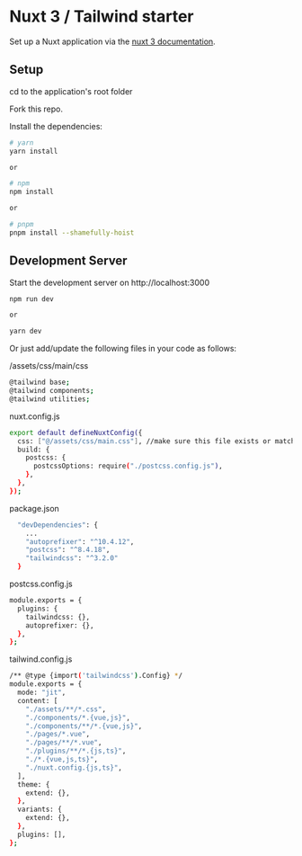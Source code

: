 # Nuxt 3 / Tailwind starter

Set up a Nuxt application via the [nuxt 3 documentation](https://v3.nuxtjs.org).

## Setup

cd to the application's root folder

Fork this repo.

Install the dependencies:

```bash
# yarn
yarn install

or

# npm
npm install

or

# pnpm
pnpm install --shamefully-hoist
```

## Development Server

Start the development server on http://localhost:3000

```bash
npm run dev

or

yarn dev
```

Or just add/update the following files in your code as follows:

/assets/css/main/css

```bash
@tailwind base;
@tailwind components;
@tailwind utilities;
```

nuxt.config.js

```bash
export default defineNuxtConfig({
  css: ["@/assets/css/main.css"], //make sure this file exists or matches what you currently have
  build: {
    postcss: {
      postcssOptions: require("./postcss.config.js"),
    },
  },
});
```

package.json

```bash
  "devDependencies": {
    ...
    "autoprefixer": "^10.4.12",
    "postcss": "^8.4.18",
    "tailwindcss": "^3.2.0"
  }
```

postcss.config.js

```bash
module.exports = {
  plugins: {
    tailwindcss: {},
    autoprefixer: {},
  },
};
```

tailwind.config.js

```bash
/** @type {import('tailwindcss').Config} */
module.exports = {
  mode: "jit",
  content: [
    "./assets/**/*.css",
    "./components/*.{vue,js}",
    "./components/**/*.{vue,js}",
    "./pages/*.vue",
    "./pages/**/*.vue",
    "./plugins/**/*.{js,ts}",
    "./*.{vue,js,ts}",
    "./nuxt.config.{js,ts}",
  ],
  theme: {
    extend: {},
  },
  variants: {
    extend: {},
  },
  plugins: [],
};
```
